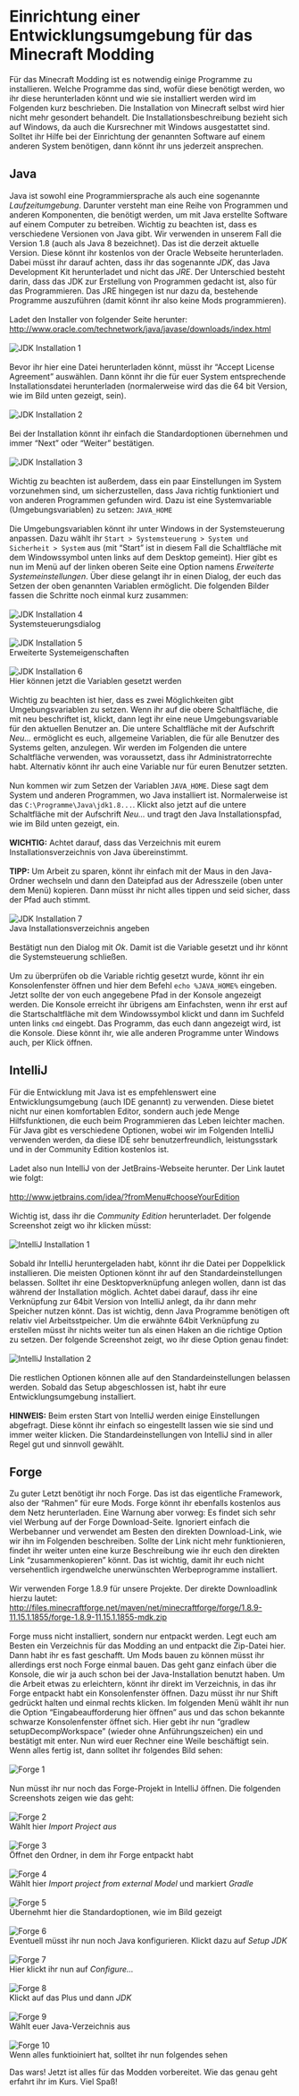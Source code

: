 # Einrichtung einer Entwicklungsumgebung für das Minecraft Modding

Für das Minecraft Modding ist es notwendig einige Programme zu installieren. Welche Programme das sind, wofür diese benötigt werden, wo ihr diese herunterladen könnt und wie sie installiert werden wird im Folgenden kurz beschrieben. Die Installation von Minecraft selbst wird hier nicht mehr gesondert behandelt. Die Installationsbeschreibung bezieht sich auf Windows, da auch die Kursrechner mit Windows ausgestattet sind. Solltet ihr Hilfe bei der Einrichtung der genannten Software auf einem anderen System benötigen, dann könnt ihr uns jederzeit ansprechen.

## Java

Java ist sowohl eine Programmiersprache als auch eine sogenannte *Laufzeitumgebung*. Darunter versteht man eine Reihe von Programmen und anderen Komponenten, die benötigt werden, um mit Java erstellte Software auf einem Computer zu betreiben. Wichtig zu beachten ist, dass es verschiedene Versionen von Java gibt. Wir verwenden in unserem Fall die Version 1.8 (auch als Java 8 bezeichnet). Das ist die derzeit aktuelle Version. Diese könnt ihr kostenlos von der Oracle Webseite herunterladen. Dabei müsst ihr darauf achten, dass ihr das sogenannte *JDK*, das Java Development Kit herunterladet und nicht das *JRE*. Der Unterschied besteht darin, dass das JDK zur Erstellung von Programmen gedacht ist, also für das Programmieren. Das JRE hingegen ist nur dazu da, bestehende Programme auszuführen (damit könnt ihr also keine Mods programmieren).
<br><br>
Ladet den Installer von folgender Seite herunter:
<http://www.oracle.com/technetwork/java/javase/downloads/index.html>
<br><br>
![JDK Installation 1](media/jdk-installation-1.png)
<br><br>
Bevor ihr hier eine Datei herunterladen könnt, müsst ihr “Accept License Agreement” auswählen. Dann könnt ihr die für euer System entsprechende Installationsdatei herunterladen (normalerweise wird das die 64 bit Version, wie im Bild unten gezeigt, sein).
<br><br>
![JDK Installation 2](media/jdk-installation-2.png)
<br><br>
Bei der Installation könnt ihr einfach die Standardoptionen übernehmen und immer “Next” oder “Weiter” bestätigen.
<br><br>
![JDK Installation 3](media/jdk-installation-3.png)
<br><br>
Wichtig zu beachten ist außerdem, dass ein paar Einstellungen im System vorzunehmen sind, um sicherzustellen, dass Java richtig funktioniert und von anderen Programmen gefunden wird. Dazu ist eine Systemvariable (Umgebungsvariablen) zu setzen: `JAVA_HOME`
<br><br>
Die Umgebungsvariablen könnt ihr unter Windows in der Systemsteuerung anpassen. Dazu wählt ihr `Start > Systemsteuerung > System und Sicherheit > System` aus (mit “Start” ist in diesem Fall die Schaltfläche mit dem Windowssymbol unten links auf dem Desktop gemeint). Hier gibt es nun im Menü auf der linken oberen Seite eine Option namens *Erweiterte Systemeinstellungen*. Über diese gelangt ihr in einen Dialog, der euch das Setzen der oben genannten Variablen ermöglicht. Die folgenden Bilder fassen die Schritte noch einmal kurz zusammen:
<br><br>
![JDK Installation 4](media/jdk-installation-4.png)
<br>Systemsteuerungsdialog
<br><br>
![JDK Installation 5](media/jdk-installation-5.jpg)
<br>Erweiterte Systemeigenschaften
<br><br>
![JDK Installation 6](media/jdk-installation-6.jpg)
<br>Hier können jetzt die Variablen gesetzt werden
<br><br>
Wichtig zu beachten ist hier, dass es zwei Möglichkeiten gibt Umgebungsvariablen zu setzen. Wenn ihr auf die obere Schaltfläche, die mit neu beschriftet ist, klickt, dann legt ihr eine neue Umgebungsvariable für den aktuellen Benutzer an. Die untere Schaltfläche mit der Aufschrift *Neu...* ermöglicht es euch, allgemeine Variablen, die für alle Benutzer des Systems gelten, anzulegen. Wir werden im Folgenden die untere Schaltfläche verwenden, was voraussetzt, dass ihr Administratorrechte habt. Alternativ könnt ihr auch eine Variable nur für euren Benutzer setzten.
<br><br>
Nun kommen wir zum Setzen der Variablen `JAVA_HOME`. Diese sagt dem System und anderen Programmen, wo Java installiert ist. Normalerweise ist das `C:\Programme\Java\jdk1.8...`. Klickt also jetzt auf die untere Schaltfläche mit der Aufschrift *Neu...* und tragt den Java Installationspfad, wie im Bild unten gezeigt, ein.
<br><br>
**WICHTIG:** Achtet darauf, dass das Verzeichnis mit eurem Installationsverzeichnis von Java übereinstimmt.
<br><br>
**TIPP:** Um Arbeit zu sparen, könnt ihr einfach mit der Maus in den Java-Ordner wechseln und dann den Dateipfad aus der Adresszeile (oben unter dem Menü) kopieren. Dann müsst ihr nicht alles tippen und seid sicher, dass der Pfad auch stimmt.
<br><br>
![JDK Installation 7](media/jdk-installation-7.jpg)
<br>Java Installationsverzeichnis angeben
<br><br>
Bestätigt nun den Dialog mit *Ok*. Damit ist die Variable gesetzt und ihr könnt die Systemsteuerung schließen.
<br><br>
Um zu überprüfen ob die Variable richtig gesetzt wurde, könnt ihr ein Konsolenfenster öffnen und hier  dem Befehl `echo %JAVA_HOME%` eingeben. Jetzt sollte der von euch angegebene Pfad in der Konsole angezeigt werden. Die Konsole erreicht ihr übrigens am Einfachsten, wenn ihr erst auf die Startschaltfläche mit dem Windowssymbol klickt und dann im Suchfeld unten links `cmd` eingebt. Das Programm, das euch dann angezeigt wird, ist die Konsole. Diese könnt ihr, wie alle anderen Programme unter Windows auch, per Klick öffnen.

## IntelliJ

Für die Entwicklung mit Java ist es empfehlenswert eine Entwicklungsumgebung (auch IDE genannt) zu verwenden. Diese bietet nicht nur einen komfortablen Editor, sondern auch jede Menge Hilfsfunktionen, die euch beim Programmieren das Leben leichter machen. Für Java gibt es verschiedene Optionen, wobei wir im Folgenden IntelliJ verwenden werden, da diese IDE sehr benutzerfreundlich, leistungsstark und in der Community Edition kostenlos ist.
<br><br>
Ladet also nun IntelliJ von der JetBrains-Webseite herunter. Der Link lautet wie folgt:
<br><br>
<http://www.jetbrains.com/idea/?fromMenu#chooseYourEdition>
<br><br>
Wichtig ist, dass ihr die *Community Edition* herunterladet. Der folgende Screenshot zeigt wo ihr klicken müsst:
<br><br>
![IntelliJ Installation 1](media/intellij-installation-1.jpg)
<br><br>
Sobald ihr IntelliJ heruntergeladen habt, könnt ihr die Datei per Doppelklick installieren. Die meisten Optionen könnt ihr auf den Standardeinstellungen belassen. Solltet ihr eine Desktopverknüpfung anlegen wollen, dann ist das während der Installation möglich. Achtet dabei darauf, dass ihr eine Verknüpfung zur 64bit Version von IntelliJ anlegt, da ihr dann mehr Speicher nutzen könnt. Das ist wichtig, denn Java Programme benötigen oft relativ viel Arbeitsstpeicher. Um die erwähnte 64bit Verknüpfung zu erstellen müsst ihr nichts weiter tun als einen Haken an die richtige Option zu setzen. Der folgende Screenshot zeigt, wo ihr diese Option genau findet:
<br><br>
![IntelliJ Installation 2](media/intellij-installation-2.jpg)
<br><br>
Die restlichen Optionen können alle auf den Standardeinstellungen belassen werden. Sobald das Setup abgeschlossen ist, habt ihr eure Entwicklungsumgebung installiert.
<br><br>
**HINWEIS:** Beim ersten Start von IntelliJ werden einige Einstellungen abgefragt. Diese könnt ihr einfach so eingestellt lassen wie sie sind und immer weiter klicken. Die Standardeinstellungen von IntelliJ sind in aller Regel gut und sinnvoll gewählt.

## Forge

Zu guter Letzt benötigt ihr noch Forge. Das ist das eigentliche Framework, also der “Rahmen” für eure Mods. Forge könnt ihr ebenfalls kostenlos aus dem Netz herunterladen. Eine Warnung aber vorweg: Es findet sich sehr viel Werbung auf der Forge Download-Seite. Ignoriert einfach die Werbebanner und verwendet am Besten den direkten Download-Link, wie wir ihn im Folgenden beschreiben. Sollte der Link nicht mehr funktionieren, findet ihr weiter unten eine kurze Beschreibung wie ihr euch den direkten Link “zusammenkopieren” könnt. Das ist wichtig, damit ihr euch nicht versehentlich irgendwelche unerwünschten Werbeprogramme installiert.
<br><br>
Wir verwenden Forge 1.8.9 für unsere Projekte. Der direkte Downloadlink hierzu lautet:
<br>
<http://files.minecraftforge.net/maven/net/minecraftforge/forge/1.8.9-11.15.1.1855/forge-1.8.9-11.15.1.1855-mdk.zip>
<br><br>
Forge muss nicht installiert, sondern nur entpackt werden. Legt euch am Besten ein Verzeichnis für das Modding an und entpackt die Zip-Datei hier. Dann habt ihr es fast geschafft. Um Mods bauen zu können müsst ihr allerdings erst noch Forge einmal bauen. Das geht ganz einfach über die Konsole, die wir ja auch schon bei der Java-Installation benutzt haben. Um die Arbeit etwas zu erleichtern, könnt ihr direkt im Verzeichnis, in das ihr Forge entpackt habt ein Konsolenfenster öffnen. Dazu müsst ihr nur Shift gedrückt halten und einmal rechts klicken. Im folgenden Menü wählt ihr nun die Option “Eingabeaufforderung hier öffnen” aus und das schon bekannte schwarze Konsolenfenster öffnet sich. Hier gebt ihr nun “gradlew setupDecompWorkspace” (wieder ohne Anführungszeichen) ein und bestätigt mit enter. Nun wird euer Rechner eine Weile beschäftigt sein. Wenn alles fertig ist, dann solltet ihr folgendes Bild sehen:
<br><br>
![Forge 1](media/forge-01.jpg)
<br><br>
Nun müsst ihr nur noch das Forge-Projekt in IntelliJ öffnen. Die folgenden Screenshots zeigen wie das geht:
<br><br>
![Forge 2](media/forge-02.jpg)
<br>Wählt hier *Import Project aus*
<br><br>
![Forge 3](media/forge-03.jpg)
<br>Öffnet den Ordner, in dem ihr Forge entpackt habt
<br><br>
![Forge 4](media/forge-04.jpg)
<br>Wählt hier *Import project from external Model* und markiert *Gradle*
<br><br>
![Forge 5](media/forge-05.jpg)
<br>Übernehmt hier die Standardoptionen, wie im Bild gezeigt
<br><br>
![Forge 6](media/forge-06.jpg)
<br>Eventuell müsst ihr nun noch Java konfigurieren. Klickt dazu auf *Setup JDK*
<br><br>
![Forge 7](media/forge-07.jpg)
<br>Hier klickt ihr nun auf *Configure...*
<br><br>
![Forge 8](media/forge-08.jpg)
<br>Klickt auf das Plus und dann *JDK*
<br><br>
![Forge 9](media/forge-09.jpg)
<br>Wählt euer Java-Verzeichnis aus
<br><br>
![Forge 10](media/forge-10.jpg)
<br>Wenn alles funktioiniert hat, solltet ihr nun folgendes sehen

Das wars! Jetzt ist alles für das Modden vorbereitet. Wie das genau geht erfahrt ihr im Kurs. Viel Spaß!
